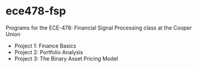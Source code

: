 # ece478-fsp
Programs for the ECE-478: Financial Signal Processing class at the Cooper Union

- Project 1: Finance Basics
- Project 2: Portfolio Analysis
- Project 3: The Binary Asset Pricing Model
